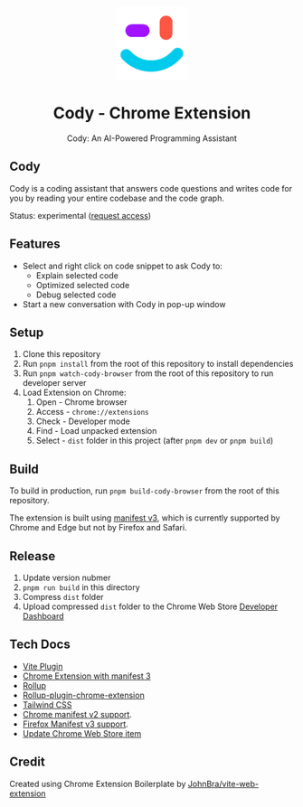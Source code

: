 <div align="center">
  <img src="public/cody.png" alt="logo"/>
  <h1> Cody - Chrome Extension</h1>
  <p>Cody: An AI-Powered Programming Assistant</p>
</div>

## Cody

Cody is a coding assistant that answers code questions and writes code for you by reading your entire codebase and the code graph.

Status: experimental ([request access](https://about.sourcegraph.com/cody))

## Features

- Select and right click on code snippet to ask Cody to:
  - Explain selected code
  - Optimized selected code
  - Debug selected code
- Start a new conversation with Cody in pop-up window

## Setup

1. Clone this repository
2. Run `pnpm install` from the root of this repository to install dependencies
3. Run `pnpm watch-cody-browser` from the root of this repository to run developer server
4. Load Extension on Chrome:
   1. Open - Chrome browser
   2. Access - `chrome://extensions`
   3. Check - Developer mode
   4. Find - Load unpacked extension
   5. Select - `dist` folder in this project (after `pnpm dev` or `pnpm build`)

## Build

To build in production, run `pnpm build-cody-browser` from the root of this repository.

The extension is built using [manifest v3](https://developer.chrome.com/docs/extensions/mv3/intro/), which is currently supported by Chrome and Edge but not by Firefox and Safari.

## Release

1. Update version nubmer
2. `pnpm run build` in this directory
3. Compress `dist` folder
4. Upload compressed `dist` folder to the Chrome Web Store [Developer Dashboard](https://chrome.google.com/webstore/devconsole)

## Tech Docs

- [Vite Plugin](https://vitejs.dev/guide/api-plugin.html)
- [Chrome Extension with manifest 3](https://developer.chrome.com/docs/extensions/mv3/)
- [Rollup](https://rollupjs.org/guide/en/)
- [Rollup-plugin-chrome-extension](https://www.extend-chrome.dev/rollup-plugin)
- [Tailwind CSS](https://tailwindcss.com/docs/configuration)
- [Chrome manifest v2 support](https://developer.chrome.com/docs/extensions/mv2/).
- [Firefox Manifest v3 support](https://discourse.mozilla.org/t/manifest-v3/94564).
- [Update Chrome Web Store item](https://developer.chrome.com/docs/webstore/update/)

## Credit

Created using Chrome Extension Boilerplate by [JohnBra/vite-web-extension](https://github.com/JohnBra/vite-web-extension)
